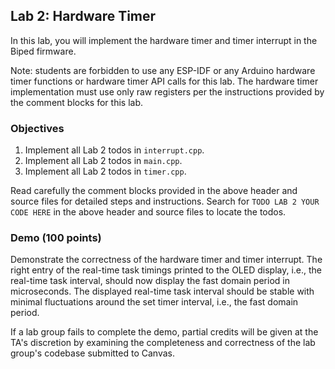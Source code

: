 ## Lab 2: Hardware Timer

In this lab, you will implement the hardware timer and timer interrupt in the Biped firmware.

Note: students are forbidden to use any ESP-IDF or any Arduino hardware timer functions or hardware timer API calls for this lab. The hardware timer implementation must use only raw registers per the instructions provided by the comment blocks for this lab.

### Objectives

1. Implement all Lab 2 todos in `interrupt.cpp`.
2. Implement all Lab 2 todos in `main.cpp`.
3. Implement all Lab 2 todos in `timer.cpp`.

Read carefully the comment blocks provided in the above header and source files for detailed steps and instructions. Search for `TODO LAB 2 YOUR CODE HERE` in the above header and source files to locate the todos.

### Demo (100 points)

Demonstrate the correctness of the hardware timer and timer interrupt. The right entry of the real-time task timings printed to the OLED display, i.e., the real-time task interval, should now display the fast domain period in microseconds. The displayed real-time task interval should be stable with minimal fluctuations around the set timer interval, i.e., the fast domain period.

If a lab group fails to complete the demo, partial credits will be given at the TA's discretion by examining the completeness and correctness of the lab group's codebase submitted to Canvas.
